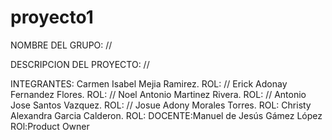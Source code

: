 # proyecto1

 NOMBRE DEL GRUPO: //
 
 DESCRIPCION DEL PROYECTO: //

INTEGRANTES:
  Carmen Isabel Mejia Ramirez. ROL: //
  Erick Adonay Fernandez Flores. ROL: //
  Noel Antonio Martinez Rivera. ROL: //
  Antonio Jose Santos Vazquez. ROL: //
  Josue Adony Morales Torres. ROL: 
  Christy Alexandra Garcia Calderon. ROL: 
  DOCENTE:Manuel de Jesús Gámez López ROl:Product Owner  
